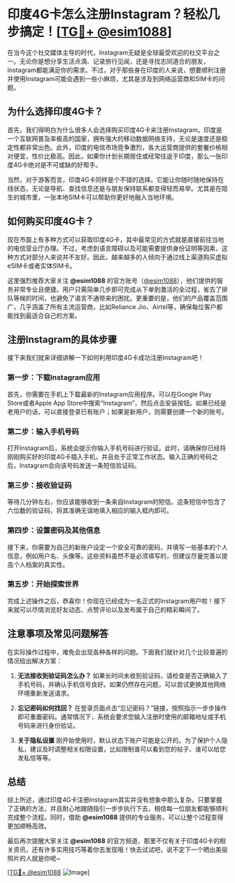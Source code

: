 # 印度4G卡怎么注册Instagram？轻松几步搞定！[[TG💪+ @esim1088](https://t.me/s/esim1088)]

在当今这个社交媒体主导的时代，Instagram无疑是全球最受欢迎的社交平台之一。无论你是想分享生活点滴、记录旅行见闻，还是寻找志同道合的朋友，Instagram都能满足你的需求。不过，对于那些身在印度的人来说，想要顺利注册并使用Instagram可能会遇到一些小麻烦，尤其是涉及到网络运营商和SIM卡的问题。

## 为什么选择印度4G卡？

首先，我们得明白为什么很多人会选择购买印度4G卡来注册Instagram。印度是一个互联网普及率极高的国家，拥有强大的移动数据网络支持，无论是速度还是稳定性都非常出色。此外，印度的电信市场竞争激烈，各大运营商提供的套餐价格相对便宜，性价比极高。因此，如果你计划长期居住或经常往返于印度，那么一张印度4G卡绝对是不可或缺的好帮手。

当然，对于游客而言，印度4G卡同样是个不错的选择。它能让你随时随地保持在线状态，无论是导航、查找信息还是与朋友保持联系都变得轻而易举。尤其是在陌生的城市里，一张本地SIM卡可以帮助你更好地融入当地环境。

## 如何购买印度4G卡？

现在市面上有多种方式可以获取印度4G卡，其中最常见的方式就是直接前往当地的电信营业厅办理。不过，考虑到语言障碍以及可能需要提供身份证明等因素，这种方式对部分人来说并不友好。因此，越来越多的人倾向于通过线上渠道购买虚拟eSIM卡或者实体SIM卡。

这里强烈推荐大家关注 **@esim1088** 的官方账号（[@esim1088](https://t.me/s/esim1088)），他们提供的服务非常专业且便捷。用户只需简单几步即可完成从下单到激活的全过程，省去了排队等候的时间，也避免了语言不通带来的困扰。更重要的是，他们的产品覆盖范围广，几乎涵盖了所有主流运营商，比如Reliance Jio、Airtel等，确保每位客户都能找到最适合自己的方案。

## 注册Instagram的具体步骤

接下来我们就来详细讲解一下如何利用印度4G卡成功注册Instagram吧！

### 第一步：下载Instagram应用
首先，你需要在手机上下载最新的Instagram应用程序。可以在Google Play Store或者Apple App Store中搜索“Instagram”，然后点击安装按钮。如果已经是老用户的话，可以直接登录已有账户；如果是新用户，则需要创建一个新的账号。

### 第二步：输入手机号码
打开Instagram后，系统会提示你输入手机号码进行验证。此时，请确保你已经将刚刚购买好的印度4G卡插入手机，并且处于正常工作状态。输入正确的号码之后，Instagram会向该号码发送一条短信验证码。

### 第三步：接收验证码
等待几分钟左右，你应该能够收到一条来自Instagram的短信。这条短信中包含了六位数的验证码，将其准确无误地填入相应的输入框内即可。

### 第四步：设置密码及其他信息
接下来，你需要为自己的新账户设定一个安全可靠的密码，并填写一些基本的个人信息，例如用户名、头像等。这些资料虽然不是必须填写的，但建议尽量完善以提高个人档案的真实性。

### 第五步：开始探索世界
完成上述操作之后，恭喜你！你现在已经成为一名正式的Instagram用户啦！接下来就可以尽情浏览好友动态、点赞评论以及发布属于自己的精彩瞬间了。

## 注意事项及常见问题解答

在实际操作过程中，难免会出现各种各样的问题。下面我们就针对几个比较普遍的情况给出解决方案：

1. **无法接收到验证码怎么办？**
   如果长时间未收到验证码，请检查是否正确输入了手机号码，并确认手机信号良好。如果仍然存在问题，可以尝试更换其他网络环境重新发送请求。

2. **忘记密码如何找回？**
   在登录页面点击“忘记密码？”链接，按照指示一步步操作即可重置密码。通常情况下，系统会要求您输入注册时使用的邮箱地址或手机号码来进行身份验证。

3. **关于隐私设置**
   刚开始使用时，默认状态下账户可能是公开的。为了保护个人隐私，建议及时调整相关权限设置，比如限制谁可以看到您的帖子、谁可以给您发私信等等。

## 总结

综上所述，通过印度4G卡注册Instagram其实并没有想象中那么复杂。只要掌握了正确的方法，并且耐心地跟随指引一步步执行下去，相信每一位朋友都能够顺利完成整个流程。同时，借助 **@esim1088** 提供的专业服务，可以让整个过程变得更加顺畅高效。

最后再次提醒大家关注 **@esim1088** 的官方频道，那里不仅有关于印度4G卡的相关资讯，还有许多实用技巧等着你去发现哦！快去试试吧，说不定下一个晒出美丽照片的人就是你呢~

[[TG💪+ @esim1088](https://t.me/s/esim1088) ![Image](https://i.postimg.cc/4NQfJmqS/Snipaste-2025-05-13-00-14-12.png)]